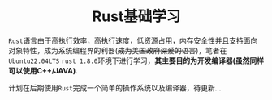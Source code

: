 # <div align="center">Rust基础学习</div>

​	``Rust``语言由于高执行效率，高执行速度，低资源占用，内存安全性并且支持面向对象特性，成为系统编程界的利器(~~成为美国政府深爱的语言~~)，笔者在``Ubuntu22.04LTS`` ``rust 1.8.0``环境下进行学习，**其主要目的为开发编译器(虽然同样可以使用C++/JAVA)**.

​	计划在后期使用``Rust``完成一个简单的操作系统以及编译器，待更新...

